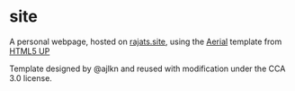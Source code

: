 # site

A personal webpage, hosted on [rajats.site](https://rajats.site), using the
[Aerial](https://html5up.net/aerial) template from [HTML5
UP](https://html5up.net)

Template designed by @ajlkn and reused with modification under the CCA 3.0
license.
